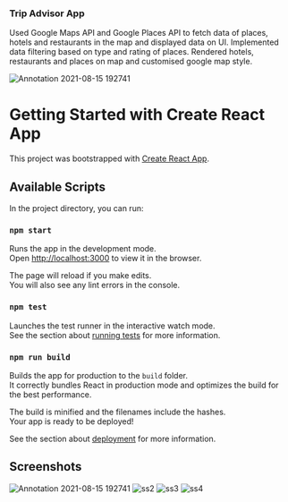 ### Trip Advisor App
Used Google Maps API and Google Places API to fetch data of places,
hotels and restaurants in the map and displayed data on UI.
Implemented data filtering based on type and rating of places.
Rendered hotels, restaurants and places on map and customised
google map style.

![Annotation 2021-08-15 192741](https://user-images.githubusercontent.com/63799563/129481031-546e70ea-5832-44bf-9bb3-d59ea7ccbb22.png)
# Getting Started with Create React App

This project was bootstrapped with [Create React App](https://github.com/facebook/create-react-app).

## Available Scripts

In the project directory, you can run:

### `npm start`

Runs the app in the development mode.\
Open [http://localhost:3000](http://localhost:3000) to view it in the browser.

The page will reload if you make edits.\
You will also see any lint errors in the console.

### `npm test`

Launches the test runner in the interactive watch mode.\
See the section about [running tests](https://facebook.github.io/create-react-app/docs/running-tests) for more information.

### `npm run build`

Builds the app for production to the `build` folder.\
It correctly bundles React in production mode and optimizes the build for the best performance.

The build is minified and the filenames include the hashes.\
Your app is ready to be deployed!

See the section about [deployment](https://facebook.github.io/create-react-app/docs/deployment) for more information.

## Screenshots
![Annotation 2021-08-15 192741](https://user-images.githubusercontent.com/63799563/129481046-011e4581-4836-4050-a92d-09db124c79fd.png)
![ss2](https://user-images.githubusercontent.com/63799563/129479411-20cfb04c-e6fe-400a-8258-5ba87c776020.png)
![ss3](https://user-images.githubusercontent.com/63799563/129479414-3e444c85-eec6-48a7-8112-ade259be5ef9.png)
![ss4](https://user-images.githubusercontent.com/63799563/129479418-fd219473-ca97-4db2-ad9b-956a20ad4b6f.png)

